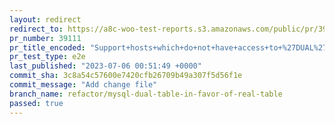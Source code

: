 ```yaml
---
layout: redirect
redirect_to: https://a8c-woo-test-reports.s3.amazonaws.com/public/pr/39111/e2e/index.html
pr_number: 39111
pr_title_encoded: "Support+hosts+which+do+not+have+access+to+%27DUAL%27+table"
pr_test_type: e2e
last_published: "2023-07-06 00:51:49 +0000"
commit_sha: 3c8a54c57600e7420cfb26709b49a307f5d56f1e
commit_message: "Add change file"
branch_name: refactor/mysql-dual-table-in-favor-of-real-table
passed: true
---
```

